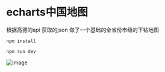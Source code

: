 # echarts中国地图
根据高德的api 获取的json  做了一个基础的全省份市级的下钻地图

```
npm install
```

```
npm run dev
```
![image](https://cdn.jsdelivr.net/gh/Web-Zombies/study/images/map.gif)
